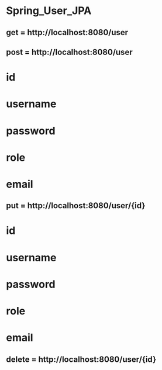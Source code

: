 # Spring_User_JPA


## get = http://localhost:8080/user

## post = http://localhost:8080/user

  # id
  # username
  # password
  # role
  # email
  
  ## put = http://localhost:8080/user/{id}
  
  # id
  # username
  # password
  # role
  # email
  
  ## delete = http://localhost:8080/user/{id}
  
  
